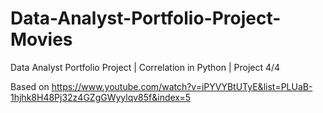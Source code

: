 # Data-Analyst-Portfolio-Project-Movies
Data Analyst Portfolio Project | Correlation in Python | Project 4/4

Based on https://www.youtube.com/watch?v=iPYVYBtUTyE&list=PLUaB-1hjhk8H48Pj32z4GZgGWyylqv85f&index=5
